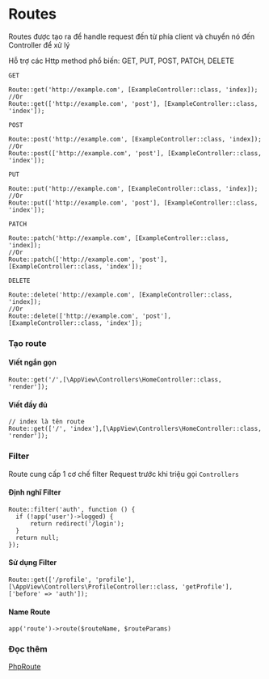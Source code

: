 # Routes

Routes được tạo ra để handle request đến từ phía client và chuyển nó đến Controller để xử lý

Hỗ trợ các Http method phổ biến: GET, PUT, POST, PATCH, DELETE

`GET`

    Route::get('http://example.com', [ExampleController::class, 'index]);
    //Or
    Route::get(['http://example.com', 'post'], [ExampleController::class, 'index']);

`POST`

    Route::post('http://example.com', [ExampleController::class, 'index]);
    //Or
    Route::post(['http://example.com', 'post'], [ExampleController::class, 'index']);

`PUT`

    Route::put('http://example.com', [ExampleController::class, 'index]);
    //Or
    Route::put(['http://example.com', 'post'], [ExampleController::class, 'index']);

`PATCH`

    Route::patch('http://example.com', [ExampleController::class, 'index]);
    //Or
    Route::patch(['http://example.com', 'post'], [ExampleController::class, 'index']);

`DELETE`

    Route::delete('http://example.com', [ExampleController::class, 'index]);
    //Or
    Route::delete(['http://example.com', 'post'], [ExampleController::class, 'index']);

### Tạo route

#### Viết ngắn gọn

    Route::get('/',[\AppView\Controllers\HomeController::class, 'render']);

#### Viết đầy đủ

    // index là tên route
    Route::get(['/', 'index'],[\AppView\Controllers\HomeController::class, 'render']);

### Filter

  Route cung cấp 1 cơ chế filter Request trước khi triệu gọi `Controllers`

#### Định nghĩ Filter

    Route::filter('auth', function () {
      if (!app('user')->logged) {
          return redirect('/login');
      }
      return null;
    });

#### Sử dụng Filter

    Route::get(['/profile', 'profile'],[\AppView\Controllers\ProfileController::class, 'getProfile'], ['before' => 'auth']);

#### Name Route

    app('route')->route($routeName, $routeParams)

### Đọc thêm

  [PhpRoute](https://github.com/mrjgreen/phroute)